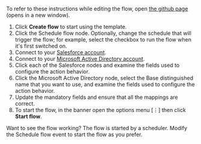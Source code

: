 To refer to these instructions while editing the flow, open [the github page](https://github.com/ot4i/app-connect-templates/blob/master/resources/markdown/Create%20a%20user%20in%20Microsoft%20AD%20for%20each%20contact%20in%20Salesforce_instructions.md) (opens in a new window).


1. Click **Create flow** to start using the template.
1. Click the Schedule flow node.  Optionally, change the schedule that will trigger the flow; for example, select the checkbox to run the flow when it's first switched on.
1. Connect to your [Salesforce account](https://ibm.biz/ach2salesforce).
1. Connect to your [Microsoft Active Directory account](https://ibm.biz/ach2msad).
1. Click each of the Salesforce nodes and examine the fields used to configure the action behavior.
1. Click the Microsoft Active Directory node, select the Base distinguished name that you want to use, and examine the fields used to configure the action behavior.
1. Update the mandatory fields and ensure that all the mappings are correct.
1. To start the flow, in the banner open the options menu [&#8942;] then click **Start flow**.

Want to see the flow working? The flow is started by a scheduler. Modify the Schedule flow event to start the flow as you prefer.
